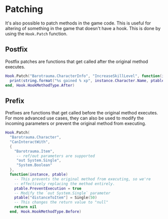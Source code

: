 # Patching

It's also possible to patch methods in the game code. This is useful for altering of something in the game that doesn't have a hook. This is done by using the `Hook.Patch` function.

## Postfix

Postfix patches are functions that get called after the original method executes.

```lua
Hook.Patch("Barotrauma.CharacterInfo", "IncreaseSkillLevel", function(instance, ptable)
  print(string.format("%s gained % xp", instance.Character.Name, ptable["increase"]))
end, Hook.HookMethodType.After)
```

## Prefix

Prefixes are functions that get called before the original method executes.
For more advanced use cases, they can also be used to modify the incoming
parameters or prevent the original method from executing.

```lua
Hook.Patch(
  "Barotrauma.Character",
  "CanInteractWith",
  {
    "Barotrauma.Item",
     -- ref/out parameters are supported
     "out System.Single",
     "System.Boolean"
  },
  function(instance, ptable)
    -- This prevents the original method from executing, so we're
    -- effectively replacing the method entirely.
    ptable.PreventExecution = true
    -- Modify the `out System.Single` parameter
    ptable["distanceToItem"] = Single(50)
    -- This changes the return value to "null"
    return nil
  end, Hook.HookMethodType.Before)
```
